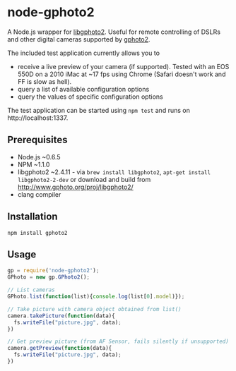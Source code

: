 # node-gphoto2
A Node.js wrapper for [libgphoto2](http://www.gphoto.org). Useful for remote controlling of DSLRs and other digital cameras supported by [gphoto2](http://www.gphoto.org).


The included test application currently allows you to

* receive a live preview of your camera (if supported). Tested with an EOS 550D on a 2010 iMac at ~17 fps using Chrome (Safari doesn't work and FF is slow as hell).
* query a list of available configuration options
* query the values of specific configuration options

The test application can be started using ``npm test`` and runs on http://localhost:1337.

## Prerequisites
* Node.js ~0.6.5
* NPM ~1.1.0
* libgphoto2 ~2.4.11 - via ``brew install libgphoto2``, ``apt-get install libgphoto2-2-dev`` or download and build from http://www.gphoto.org/proj/libgphoto2/
* clang compiler

## Installation
    npm install gphoto2

## Usage
```javascript
gp = require('node-gphoto2');
GPhoto = new gp.GPhoto2();

// List cameras
GPhoto.list(function(list){console.log(list[0].model)});

// Take picture with camera object obtained from list()
camera.takePicture(function(data){
  fs.writeFile("picture.jpg", data);
})

// Get preview picture (from AF Sensor, fails silently if unsupported)
camera.getPreview(function(data){
  fs.writeFile("picture.jpg", data);
})
```